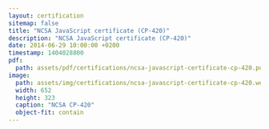 ```yaml
---
layout: certification
sitemap: false
title: "NCSA JavaScript certificate (CP-420)"
description: "NCSA JavaScript certificate (CP-420)"
date: 2014-06-29 10:00:00 +0200
timestamp: 1404028800
pdf:
  path: assets/pdf/certifications/ncsa-javascript-certificate-cp-420.pdf
image:
  path: assets/img/certifications/ncsa-javascript-certificate-cp-420.webp
  width: 652
  height: 323
  caption: "NCSA CP-420"
  object-fit: contain
---
```

